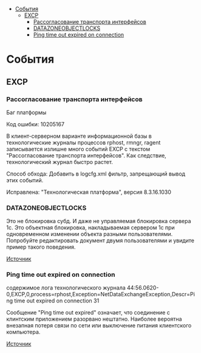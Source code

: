 - [События](#события)
  - [EXCP](#excp)
    - [Рассогласование транспорта интерфейсов](#рассогласование-транспорта-интерфейсов)
    - [DATAZONEOBJECTLOCKS](#datazoneobjectlocks)
    - [Ping time out expired on connection](#ping-time-out-expired-on-connection)

# События

## EXCP 

### Рассогласование транспорта интерфейсов

Баг платформы 

Код ошибки: 10205167

В клиент-серверном варианте информационной базы в технологические журналы процессов rphost, rmngr, ragent записывается излишне много событий EXCP с текстом "Рассогласование транспорта интерфейсов". Как следствие, технологический журнал быстро растет.

Способ обхода:
Добавить в logcfg.xml фильтр, запрещающий вывод этих событий.

Исправлена: "Технологическая платформа", версия 8.3.16.1030

### DATAZONEOBJECTLOCKS

Это не блокировка субд. И даже не управляемая блокировка сервера 1с.
Это объектная блокировка, накладываемая сервером 1с при одновременном изменении объекта разными пользователями. Попробуйте редактировать документ двумя пользователями и увидите пример такого поведения.

[Источник](http://www.gilev.ru/forum/viewtopic.php?f=6&t=920)

### Ping time out expired on connection

содержимое лога технологического журнала
44:56.0620-0,EXCP,0,process=rphost,Exception=NetDataExchangeException,Descr=Ping time out expired on connection 31

Сообщение "Ping time out expired" означает, что соединение с клинтским приложением разорвано нештатно.
Наиболее вероятна внезапная потеря связи по сети или выключение питания клиентского компьютера.

[Источник](http://www.gilev.info/2010/05/ping-time-out-expired-on-connection.html)
